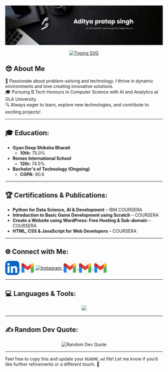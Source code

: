 <p align="center">
  <img src="Black Minimal Motivation Quote LinkedIn Banner.png" alt="Aditya">
</p>

<p align="center">
 <a href="https://git.io/typing-svg"><img src="https://readme-typing-svg.herokuapp.com?font=Special+Elite&duration=3000&pause=1000&center=true&width=435&lines=Hey%2C+My+name+is+Aditya%F0%9F%98%81!;Welcome+to+my+Github+profile" alt="Typing SVG" /></a>
</p>

## 😎 About Me
🚀 Passionate about problem-solving and technology. I thrive in dynamic environments and love creating innovative solutions.  
🎓 Pursuing B.Tech Honours in Computer Science with AI and Analytics at GLA University.  
🔍 Always eager to learn, explore new technologies, and contribute to exciting projects!

---

## 🎓 Education:
- **Gyan Deep Shiksha Bharati**
  - **10th:** 75.0% 
- **Romex International School**
  - **12th:** 74.5% 
- **Bachelor's of Technology (Ongoing)**
  - **CGPA:** 80.6  

---

## 🏆 Certifications & Publications:
- **Python for Data Science, AI & Development** – IBM COURSERA  
- **Introduction to Basic Game Development using Scratch** – COURSERA  
- **Create a Website using WordPress: Free Hosting & Sub-domain** – COURSERA  
- **HTML, CSS & JavaScript for Web Developers** – COURSERA  

---

## 🌐 Connect with Me:
<a href="https://www.linkedin.com/in/aditya-pratap-singh-411478289/" target="blank">
  <img align="center" src="https://raw.githubusercontent.com/tandpfun/skill-icons/47e2fb9bc1353315f589ad5ce992b4f7debf2e48/icons/LinkedIn.svg" alt="LinkedIn" height="45" width="45" />
</a>
<a href="mailto:adityasingh000029@gmail.com" target="blank">
  <img align="center" src="https://github.com/tandpfun/skill-icons/blob/main/icons/Gmail-Light.svg" alt="Gmail" height="45" width="45" />
</a>
<a href="mailto:adityasingh000029@gmail.com" target="blank">
  <img align="center" src="icons/Instagram.svg" alt="Instagram" height="45" width="45" />
</a>
<a href="mailto:adityasingh000029@gmail.com" target="blank">
  <img align="center" src="https://github.com/tandpfun/skill-icons/blob/main/icons/Gmail-Light.svg" alt="Twitter" height="45" width="45" />
</a>
<a href="mailto:adityasingh000029@gmail.com" target="blank">
  <img align="center" src="https://github.com/tandpfun/skill-icons/blob/main/icons/Gmail-Light.svg" alt="Facebook" height="45" width="45" />
</a>
<a href="mailto:adityasingh000029@gmail.com" target="blank">
  <img align="center" src="https://github.com/tandpfun/skill-icons/blob/main/icons/Gmail-Light.svg" alt="YouTube" height="45" width="45" />
</a>

---

## 💻 Languages & Tools:
<p align="center">
  <a href="https://skillicons.dev">
    <img src="https://skillicons.dev/icons?i=html,css,js,py,mysql,java,instagram,twitter,facebook,youtube&perline=3" />
  </a>
</p>

---

## ✍ Random Dev Quote:
<p align="center">
  <img src="https://quotes-github-readme.vercel.app/api?type=horizontal&theme=radical" alt="Random Dev Quote">
</p>

---

Feel free to copy this and update your `README.md` file! Let me know if you’d like further refinements or a different touch. 🚀
